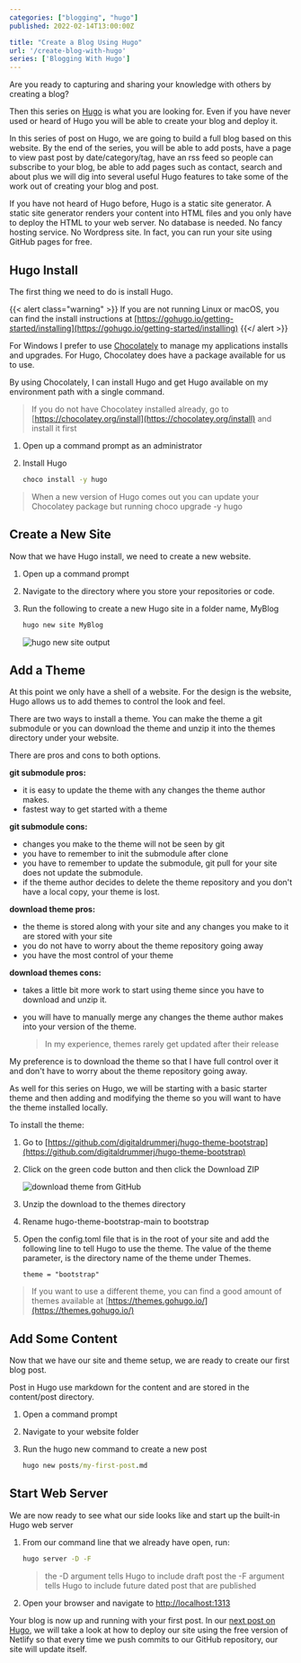 ```yaml
---
categories: ["blogging", "hugo"]
published: 2022-02-14T13:00:00Z

title: "Create a Blog Using Hugo"
url: '/create-blog-with-hugo'
series: ['Blogging With Hugo']
---
```


Are you ready to capturing and sharing your knowledge with others by creating a blog?

Then this series on [Hugo](https://gohugo.io/) is what you are looking for.  Even if you have never used or heard of Hugo you will be able to create your blog and deploy it.

In this series of post on Hugo, we are going to build a full blog based on this website.   By the end of the series, you will be able to add posts, have a page to view past post by date/category/tag, have an rss feed so people can subscribe to your blog, be able to add pages such as contact, search and about plus we will dig into  several useful Hugo features to take some of the work out of creating your blog and post.

If you have not heard of Hugo before, Hugo is a static site generator.  A static site generator renders your content into HTML files and you only have to deploy the HTML to your web server.  No database is needed.  No fancy hosting service.  No Wordpress site.  In fact, you can run your site using GitHub pages for free.

## Hugo Install

The first thing we need to do is install Hugo.

{{< alert class="warning" >}}
If you are not running Linux or macOS, you can find the install instructions at [https://gohugo.io/getting-started/installing](https://gohugo.io/getting-started/installing)
{{</ alert >}}

For Windows I prefer to use [Chocolately](https://chocolatey.org/install) to manage my applications installs and upgrades.  For Hugo, Chocolatey does have a package available for us to use.

By using Chocolately, I can install Hugo and get Hugo available on my environment path with a single command.

> If you do not have Chocolatey installed already, go to [https://chocolatey.org/install](https://chocolatey.org/install) and install it first

1. Open up a command prompt as an administrator
1. Install Hugo

    ```cmd
    choco install -y hugo
    ```

> When a new version of Hugo comes out you can update your Chocolatey package but running choco upgrade -y hugo

## Create a New Site

Now that we have Hugo install, we need to create a new website.

1. Open up a command prompt
1. Navigate to the directory where you store your repositories or code.
1. Run the following to create a new Hugo site in a folder name, MyBlog

    ```cmd
    hugo new site MyBlog
    ```

    ![hugo new site output](/images/hugo/get-started/hugo-new-site-output.png)

## Add a Theme

At this point we only have a shell of a website.  For the design is the website, Hugo allows us to add themes to control the look and feel.

There are two ways to install a theme.  You can make the theme a git submodule or you can download the theme and unzip it into the themes directory under your website.

There are pros and cons to both options.

**git submodule pros:**

* it is easy to update the theme with any changes the theme author makes.
* fastest way to get started with a theme

**git submodule cons:**

* changes you make to the theme will not be seen by git
* you have to remember to init the submodule after clone
* you have to remember to update the submodule, git pull for your site does not update the submodule.
* if the theme author decides to delete the theme repository and you don't have a local copy, your theme is lost.

**download theme pros:**

* the theme is stored along with your site and any changes you make to it are stored with your site
* you do not have to worry about the theme repository going away
* you have the most control of your theme

**download themes cons:**

* takes a little bit more work to start using theme since you have to download and unzip it.
* you will have to manually merge any changes the theme author makes into your version of the theme.

    > In my experience, themes rarely get updated after their release

My preference is to download the theme so that I have full control over it and don't have to worry about the theme repository going away.

As well for this series on Hugo, we will be starting with a basic starter theme and then adding and modifying the theme so you will want to have the theme installed locally.

To install the theme:

1. Go to [https://github.com/digitaldrummerj/hugo-theme-bootstrap](https://github.com/digitaldrummerj/hugo-theme-bootstrap)
1. Click on the green code button and then click the Download ZIP

    ![download theme from GitHub](/images/hugo/get-started/theme-download.png)

1. Unzip the download to the themes directory
1. Rename hugo-theme-bootstrap-main to bootstrap
1. Open the config.toml file that is in the root of your site and add the following line to tell Hugo to use the theme.  The value of the theme parameter, is the directory name of the theme under Themes.

    ```text
    theme = "bootstrap"
    ```

> If you want to use a different theme, you can find a good amount of themes available at [https://themes.gohugo.io/](https://themes.gohugo.io/)

## Add Some Content

Now that we have our site and theme setup, we are ready to create our first blog post.

Post in Hugo use markdown for the content and are stored in the content/post directory.

1. Open a command prompt
1. Navigate to your website folder
1. Run the hugo new command to create a new post

    ```cmd
    hugo new posts/my-first-post.md
    ```

## Start Web Server

We are now ready to see what our side looks like and start up the built-in Hugo web server

1. From our command line that we already have open, run:

    ```cmd
    hugo server -D -F
    ```

    > the -D argument tells Hugo to include draft post
    > the -F argument tells Hugo to include future dated post that are published

1. Open your browser and navigate to [http://localhost:1313](http://localhost:1313)

Your blog is now up and running with your first post.  In our [next post on Hugo](/deploy-hugo-netlify), we will take a look at how to deploy our site using the free version of Netlify so that every time we push commits to our GitHub repository, our site will update itself.

